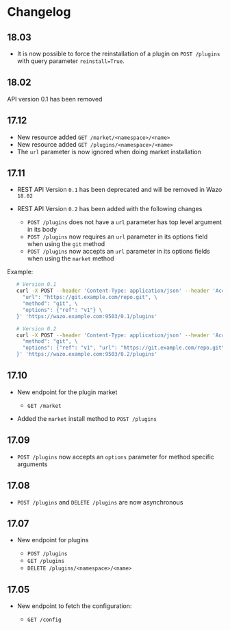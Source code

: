 # Changelog

## 18.03

* It is now possible to force the reinstallation of a plugin on `POST /plugins`
  with query parameter `reinstall=True`.

## 18.02

API version 0.1 has been removed

## 17.12

* New resource added `GET /market/<namespace>/<name>`
* New resource added `GET /plugins/<namespace>/<name>`
* The `url` parameter is now ignored when doing market installation

## 17.11

* REST API Version `0.1` has been deprecated and will be removed in Wazo `18.02`
* REST API Version `0.2` has been added with the following changes

  * `POST /plugins` does not have a `url` parameter has top level argument in its body
  * `POST /plugins` now requires an `url` parameter in its options field when using the `git` method
  * `POST /plugins` now accepts an `url` parameter in its options fields when using the `market` method

Example:

```sh
   # Version 0.1
   curl -X POST --header 'Content-Type: application/json' --header 'Accept: application/json' -d '{ \
     "url": "https://git.example.com/repo.git", \
     "method": "git", \
     "options": {"ref": "v1"} \
   }' 'https://wazo.example.com:9503/0.1/plugins'

   # Version 0.2
   curl -X POST --header 'Content-Type: application/json' --header 'Accept: application/json' -d '{ \
     "method": "git", \
     "options": {"ref": "v1", "url": "https://git.example.com/repo.git"} \
   }' 'https://wazo.example.com:9503/0.2/plugins'
```

## 17.10

* New endpoint for the plugin market

  * `GET /market`

* Added the `market` install method to `POST /plugins`

## 17.09

* `POST /plugins` now accepts an `options` parameter for method specific arguments

## 17.08

* `POST /plugins` and `DELETE /plugins` are now asynchronous

## 17.07

* New endpoint for plugins

  * `POST /plugins`
  * `GET /plugins`
  * `DELETE /plugins/<namespace>/<name>`

## 17.05

* New endpoint to fetch the configuration:

  * `GET /config`

